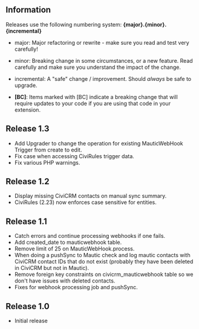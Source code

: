 ## Information

Releases use the following numbering system:
**{major}.{minor}.{incremental}**

* major: Major refactoring or rewrite - make sure you read and test very carefully!
* minor: Breaking change in some circumstances, or a new feature. Read carefully and make sure you understand the impact of the change.
* incremental: A "safe" change / improvement. Should *always* be safe to upgrade.

* **[BC]**: Items marked with [BC] indicate a breaking change that will require updates to your code if you are using that code in your extension.

## Release 1.3

* Add Upgrader to change the operation for existing MauticWebHook Trigger from create to edit.
* Fix case when accessing CiviRules trigger data.
* Fix various PHP warnings.

## Release 1.2

* Display missing CiviCRM contacts on manual sync summary.
* CiviRules (2.23) now enforces case sensitive for entities.

## Release 1.1

* Catch errors and continue processing webhooks if one fails.
* Add created_date to mauticwebhook table.
* Remove limit of 25 on MauticWebHook.process.
* When doing a pushSync to Mautic check and log mautic contacts with CiviCRM contact IDs that do not exist (probably they have been deleted in CiviCRM but not in Mautic).
* Remove foreign key constraints on civicrm_mauticwebhook table so we don't have issues with deleted contacts.
* Fixes for webhook processing job and pushSync.

## Release 1.0

* Initial release
